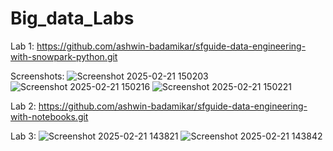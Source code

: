 # Big_data_Labs

Lab 1:
https://github.com/ashwin-badamikar/sfguide-data-engineering-with-snowpark-python.git

Screenshots:
![Screenshot 2025-02-21 150203](https://github.com/user-attachments/assets/4c5219bc-c9d8-4f70-992d-9a33f9819e0b)
![Screenshot 2025-02-21 150216](https://github.com/user-attachments/assets/fabc1fad-7db0-4c6d-8528-94cc2c911546)
![Screenshot 2025-02-21 150221](https://github.com/user-attachments/assets/e720335f-992d-4e69-8a21-a663e4898e49)

Lab 2:
https://github.com/ashwin-badamikar/sfguide-data-engineering-with-notebooks.git

Lab 3:
![Screenshot 2025-02-21 143821](https://github.com/user-attachments/assets/5226259a-2d76-4208-8cea-395c46b07919)
![Screenshot 2025-02-21 143842](https://github.com/user-attachments/assets/6c5b9c6e-dad6-4cfd-acda-5e2262d8e2fb)

